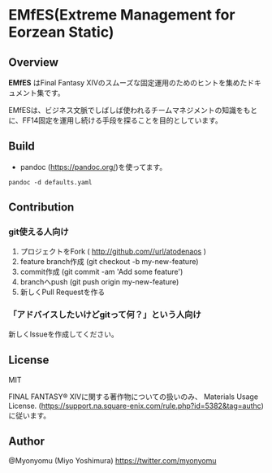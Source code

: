 # EMfES(Extreme Management for Eorzean Static)
## Overview
**EMfES** はFinal Fantasy XIVのスムーズな固定運用のためのヒントを集めたドキュメント集です。

EMfESは、ビジネス文脈でしばしば使われるチームマネジメントの知識をもとに、FF14固定を運用し続ける手段を探ることを目的としています。

## Build
- pandoc (https://pandoc.org/)を使ってます。
```
pandoc -d defaults.yaml
```

## Contribution
### git使える人向け
1. プロジェクトをFork ( http://github.com//url/atodenaos )
2. feature branch作成 (git checkout -b my-new-feature)
3. commit作成 (git commit -am 'Add some feature')
4. branchへpush (git push origin my-new-feature)
5. 新しくPull Requestを作る

### 「アドバイスしたいけどgitって何？」という人向け
新しくIssueを作成してください。

## License
MIT

FINAL FANTASY® XIVに関する著作物についての扱いのみ、
Materials Usage License. (https://support.na.square-enix.com/rule.php?id=5382&tag=authc)に従います。

## Author
@Myonyomu (Miyo Yoshimura)
https://twitter.com/myonyomu
